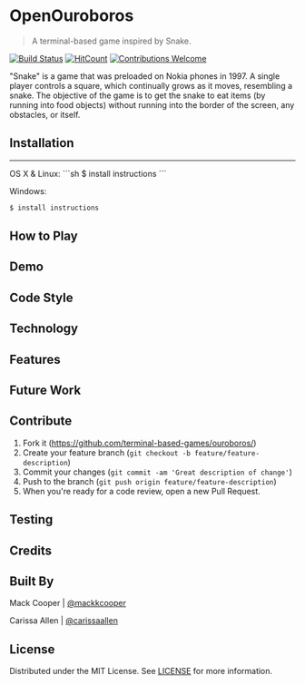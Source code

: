 # OpenOuroboros
> A terminal-based game inspired by Snake.

[![Build Status](https://travis-ci.com/terminal-based-games/ouroboros.svg?branch=master)](https://travis-ci.com/terminal-based-games/ouroboros)
[![HitCount](http://hits.dwyl.com/terminal-based-games/ouroboros.svg)](http://hits.dwyl.com/terminal-based-games/ouroboros)
[![Contributions Welcome](https://img.shields.io/badge/contributions-welcome-brightgreen.svg?style=flat)](https://github.com/terminal-based-games/ouroboros/issues)


"Snake" is a game that was preloaded on Nokia phones in 1997. A single player controls a square, which continually grows as it moves, resembling a snake. The objective of the game is to get the snake to eat items (by running into food objects) without running into the border of the screen, any obstacles, or itself. 

## Installation
<hr>
OS X & Linux:
```sh
$ install instructions
```

Windows:
```sh
$ install instructions
```

## How to Play

## Demo

## Code Style

## Technology

## Features

## Future Work

## Contribute

1. Fork it (<https://github.com/terminal-based-games/ouroboros/>)
2. Create your feature branch (`git checkout -b feature/feature-description`)
3. Commit your changes (`git commit -am 'Great description of change'`)
4. Push to the branch (`git push origin feature/feature-description`)
5. When you're ready for a code review, open a new Pull Request. 

## Testing

## Credits

## Built By

Mack Cooper | [@mackkcooper](https://github.com/mackkcooper)

Carissa Allen | [@carissaallen](https://github.com/carissaallen)

## License
Distributed under the MIT License. See [LICENSE](/LICENSE) for more information.
